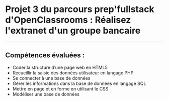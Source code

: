 # Projet 3 du parcours prep'fullstack d'OpenClassrooms : Réalisez l'extranet d'un groupe bancaire
***
## Compétences évaluées :
* Coder la structure d’une page web en HTML5
* Recueillir la saisie des données utilisateur en langage PHP
* Se connecter à une base de données
* Gérer les informations dans la base de données en langage SQL
* Mettre en page et en forme en utilisant le CSS
* Modéliser une base de données
